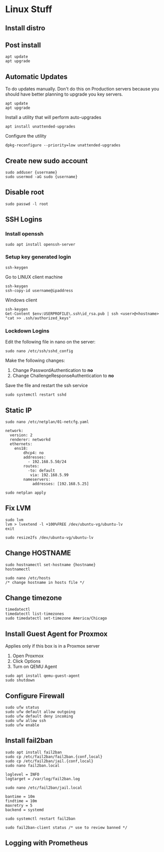 # Linux Stuff

## Install distro

## Post install
```
apt update
apt upgrade
```

## Automatic Updates
To do updates manually. Don't do this on Production servers because you should have better planning to upgrade you key servers.

```
apt update
apt upgrade
```

Install a utility that will perform auto-upgrades

```
apt install unattended-upgrades
```

Configure the utility

```
dpkg-reconfigure --priority=low unattended-upgrades
```

## Create new sudo account
```
sudo adduser {username}
sudo usermod -aG sudo {username}
```

## Disable root

```
sudo passwd -l root
```

## SSH Logins

### Install openssh
```
sudo apt install openssh-server
```

### Setup key generated login
```
ssh-keygen
```

Go to LINUX client machine
```
ssh-keygen
ssh-copy-id username@ipaddress
```
Windows client
```
ssh-keygen
Get-Content $env:USERPROFILE\.ssh\id_rsa.pub | ssh <user>@<hostname> "cat >> .ssh/authorized_keys"
```

### Lockdown Logins
Edit the following file in nano on the server:

```
sudo nano /etc/ssh/sshd_config
```

Make the following changes:

1. Change PasswordAuthentication to **no**
2. Change ChallengeResponseAuthentication to **no**

Save the file and restart the ssh service

```
sudo systemctl restart sshd
```

## Static IP

```
sudo nano /etc/netplan/01-netcfg.yaml

network:
  version: 2
  renderer: networkd
  ethernets:
    ens18:
        dhcp4: no
        addresses:
          - 192.168.5.50/24
        routes: 
          -to: default
           via: 192.168.5.99
        nameservers:
            addresses: [192.168.5.25]

sudo netplan apply
```

## Fix LVM
```
sudo lvm
lvm > lvextend -l +100%FREE /dev/ubuntu-vg/ubuntu-lv
exit

sudo resize2fs /dev/ubuntu-vg/ubuntu-lv
```

## Change HOSTNAME
```
sudo hostnamectl set-hostname {hostname}
hostnamectl

sudo nano /etc/hosts
/* change hostname in hosts file */
```

## Change timezone
```
timedatectl
timedatectl list-timezones
sudo timedatectl set-timezone America/Chicago
```

## Install Guest Agent for Proxmox
Applies only if this box is in a Proxmox server

1. Open Proxmox
2. Click Options
3. Turn on QEMU Agent

```
sudo apt install qemu-guest-agent
sudo shutdown 
```

## Configure Firewall
```
sudo ufw status
sudo ufw default allow outgoing
sudo ufw default deny incoming
sudo ufw allow ssh
sudo ufw enable
```
## Install fail2ban
```
sudo apt install fail2ban
sudo cp /etc/fail2ban/fail2ban.{conf,local}
sudo cp /etc/fail2ban/jail.{conf,local}
sudo nano fail2ban.local

loglevel = INFO
logtarget = /var/log/fail2ban.log

sudo nano /etc/fail2ban/jail.local

bantime = 10m
findtime = 10m
maxretry = 5
backend = systemd

sudo systemctl restart fail2ban

sudo fail2ban-client status /* use to review banned */
```

## Logging with Prometheus